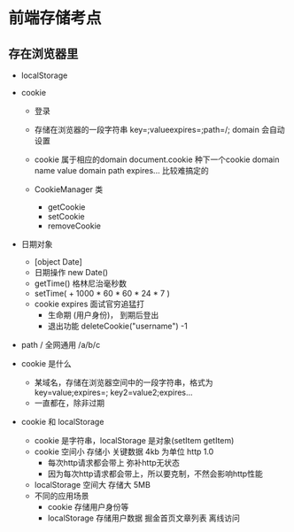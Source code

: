 # 前端存储考点

## 存在浏览器里

- localStorage
- cookie 
    - 登录
    - 存储在浏览器的一段字符串 key=;valueexpires=;path=/;
        domain 会自动设置

    - cookie 属于相应的domain
        document.cookie 种下一个cookie domain 
        name value domain path expires...   比较难搞定的
    - CookieManager 类
        - getCookie
        - setCookie
        - removeCookie
- 日期对象
    - [object Date]
    - 日期操作
         new Date()
    - getTime() 格林尼治毫秒数
    - setTime( + 1000 * 60 * 60 * 24 * 7 )
    - cookie expires 面试官穷追猛打
        - 生命期 (用户身份)， 到期后登出
        - 退出功能 deleteCookie("username") -1

- path  /   全网通用    /a/b/c
- cookie 是什么
    - 某域名，存储在浏览器空间中的一段字符串，格式为 key=value;expires=;
    key2=value2;expires...
    - 一直都在，除非过期

- cookie 和 localStorage
    - cookie 是字符串，localStorage 是对象(setItem getItem)
    - cookie 空间小 存储小 关键数据 4kb 为单位 http 1.0 
        - 每次http请求都会带上 弥补http无状态
        - 因为每次http请求都会带上，所以要克制，不然会影响http性能
    - localStorage 空间大 存储大 5MB 
    - 不同的应用场景
        - cookie 存储用户身份等
        - localStorage 存储用户数据 掘金首页文章列表 离线访问